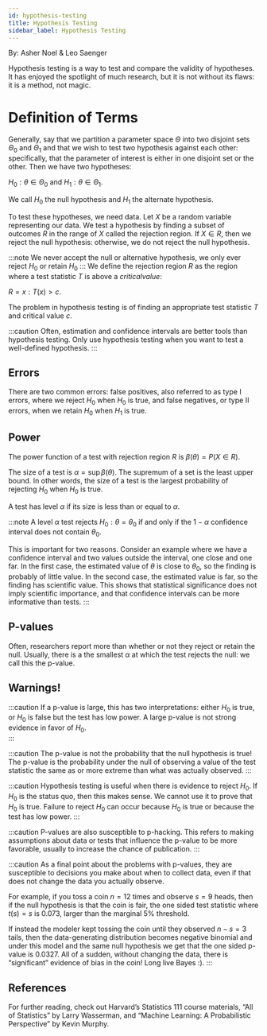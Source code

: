 ```yaml
---
id: hypothesis-testing
title: Hypothesis Testing
sidebar_label: Hypothesis Testing
---
```


By: Asher Noel & Leo Saenger

Hypothesis testing is a way to test and compare the validity of hypotheses. It has enjoyed the spotlight of much research, but it is not without its flaws: it is a method, not magic. 

# Definition of Terms 

Generally, say that we partition a parameter space $\Theta$ into two disjoint sets $\Theta_0$ and $\Theta_1$ and that we wish to test two hypothesis against each other: specifically, that the parameter of interest is either in one disjoint set or the other. Then we have two hypotheses: 

$H_0 : \theta \in \Theta_0$ and $H_1 : \theta \in \Theta_1$. 

We call $H_0$ the null hypothesis and $H_1$ the alternate hypothesis. 

To test these hypotheses, we need data. Let $X$ be a random variable representing our data. We test a hypothesis by finding a subset of outcomes $R$ in the range of $X$ called the rejection region. If $X \in R$, then we reject the null hypothesis: otherwise, we do not reject the null hypothesis. 

:::note
We never accept the null or alternative hypothesis, we only ever reject $H_0$ or retain $H_0$ 
:::
We define the rejection region $R$ as the region where a test statistic $T$ is above a $critical value$: 

$R = {x : T(x) > c }$. 

The problem in hypothesis testing is of finding an appropriate test statistic $T$ and critical value $c$. 

:::caution
Often, estimation and confidence intervals are better tools than hypothesis testing. Only use hypothesis testing when you want to test a well-defined hypothesis. 
:::

## Errors 

There are two common errors: false positives, also referred to as type I errors, where we reject $H_0$ when $H_0$ is true, and false negatives, or type II errors, when we retain $H_0$ when $H_1$ is true. 


## Power 

The power function of a test with rejection region $R$ is $\beta(\theta) = P(X \in R)$. 

The size of a test is $\alpha = \sup \beta(\theta)$. The supremum of a set is the least upper bound. In other words, the size of a test is the largest probability of rejecting $H_0$ when $H_0$ is true. 

A test has level $\alpha$ if its size is less than or equal to $\alpha$. 

:::note
A level $\alpha$ test rejects $H_0 : \theta = \theta_0$ if and only if the $1-\alpha$ confidence interval does not contain $\theta_0$. 

This is important for two reasons. Consider an example where we have a confidence interval and two values outside the interval, one close and one far. In the first case, the estimated value of $\theta$ is close to $\theta_0$, so the finding is probably of little value. In the second case, the estimated value is far, so the finding has scientific value. This shows that statistical significance does not imply scientific importance, and that confidence intervals can be more informative than tests. 
:::


## P-values 

Often, researchers report more than whether or not they reject or retain the null. Usually, there is a the smallest $\alpha$ at which the test rejects the null: we call this the p-value. 


## Warnings! 

:::caution
If a p-value is large, this has two interpretations: either $H_0$ is true, or $H_0$ is false but the test has low power. A large p-value is not strong evidence in favor of $H_0$.  
:::

:::caution
The p-value is not the probability that the null hypothesis is true! The p-value is the probability under the null of observing a value of the test statistic the same as or more extreme than what was actually observed. 
:::

:::caution
Hypothesis testing is useful when there is evidence to reject $H_0$. If $H_0$ is the status quo, then this makes sense. We cannot use it to prove that $H_0$ is true. Failure to reject $H_0$ can occur because $H_0$ is true or because the test has low power.
:::

:::caution
P-values are also susceptible to p-hacking. This refers to making assumptions about data or tests that influence the p-value to be more favorable, usually to increase the chance of publication. 
:::

:::caution
As a final point about the problems with p-values, they are susceptible to decisions you make about when to collect data, even if that does not change the data you actually observe.

For example, if you toss a coin $n=12$ times and observe  $s = 9$ heads, then if the null hypothesis is that the coin is fair, the one sided test statistic where $t(s) = s$ is 0.073, larger than the marginal 5% threshold. 

If instead the modeler kept tossing the coin until they observed $n - s = 3$ tails, then the data-generating distribution becomes negative binomial and under this model and the same null hypothesis we get that the one sided p-value is 0.0327. All of a sudden, without changing the data, there is “significant” evidence of bias in the coin! Long live Bayes :). 
:::

## References

For further reading, check out Harvard’s Statistics 111 course materials, “All of Statistics” by Larry Wasserman, and “Machine Learning: A Probabilistic Perspective” by Kevin Murphy. 
